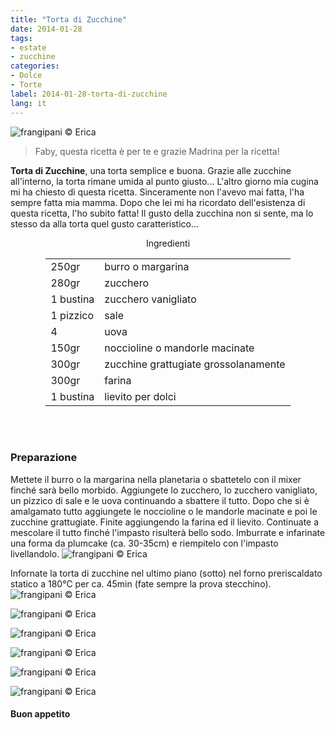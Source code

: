 ```yaml
---
title: "Torta di Zucchine"
date: 2014-01-28
tags:
- estate
- zucchine
categories:
- Dolce
- Torte
label: 2014-01-28-torta-di-zucchine
lang: it
---
```

![](header.jpg "frangipani © Erica")

> Faby, questa ricetta è per te e grazie Madrina per la ricetta!

**Torta di Zucchine**, una torta semplice e buona. Grazie alle zucchine all'interno, la torta rimane umida al punto giusto... L'altro giorno mia cugina mi ha chiesto di questa ricetta. Sinceramente non l'avevo mai fatta, l'ha sempre fatta mia mamma. Dopo che lei mi ha ricordato dell'esistenza di questa ricetta, l'ho subito fatta! Il gusto della zucchina non si sente, ma lo stesso da alla torta quel gusto caratteristico...


<div id="wrapper" style="text-align: center">
  <div id="yourdiv" style="display: inline-block;">
    <div class="ingredients" itemscope itemtype="http://schema.org/Recipe">
      <span itemprop="name" style="display:none;">Torta di Zucchine</span>
      <span itemprop="recipeCategory" style="display:none;">Dolce</span>
      <img itemprop="image" style="display:none;" class="ignore-gallery-item" src="header.jpeg"/>
      <span itemprop="author" style="display:none;">Erica Raiano</span>
      <span itemprop="description" style="display:none;">Torta di Zucchine, una torta semplice e buona. Grazie alle zucchine all'interno, la torta rimane umida al punto giusto...</span>
      <div class="ingredients-title">Ingredienti</div>
      <table>
        <tbody>
          <tr itemprop="recipeIngredient">
            <td>250gr</td>
            <td>burro o margarina</td>
          </tr>
          <tr itemprop="recipeIngredient">
            <td>280gr</td>
            <td>zucchero</td>
          </tr>
          <tr itemprop="recipeIngredient">
            <td>1 bustina</td>
            <td>zucchero vanigliato</td>
          </tr>
          <tr itemprop="recipeIngredient">
            <td>1 pizzico</td>
            <td>sale</td>
          </tr>
          <tr itemprop="recipeIngredient">
            <td>4</td>
            <td>uova</td>
          </tr>
          <tr itemprop="recipeIngredient">
            <td>150gr</td>
            <td>noccioline o mandorle macinate</td>
          </tr>
          <tr itemprop="recipeIngredient">
            <td>300gr</td>
            <td>zucchine grattugiate grossolanamente</td>
          </tr>
          <tr itemprop="recipeIngredient">
            <td>300gr</td>
            <td>farina</td>
          </tr>
          <tr itemprop="recipeIngredient">
            <td>1 bustina</td>
            <td>lievito per dolci</td>
          </tr>
        </tbody>
      </table>
      <br></br>
    </div>
  </div>
</div>


<h3>
  <font color="grey">
    <i class="fa-solid fa-gears"></i>
  </font> Preparazione
</h3>

Mettete il burro o la margarina nella planetaria o sbattetelo con il mixer finché sarà bello morbido. Aggiungete lo zucchero, lo zucchero vanigliato, un pizzico di sale e le uova continuando a sbattere il tutto. Dopo che si è amalgamato tutto aggiungete le noccioline o le mandorle macinate e poi le zucchine grattugiate. Finite aggiungendo la farina ed il lievito. Continuate a mescolare il tutto finché l'impasto risulterà bello sodo. Imburrate e infarinate una forma da plumcake (ca. 30-35cm) e riempitelo con l'impasto livellandolo.
![](forma.jpg "frangipani © Erica")

Infornate la torta di zucchine nel ultimo piano (sotto) nel forno preriscaldato statico a 180°C per ca. 45min (fate sempre la prova stecchino).
![](risultato1.jpg "frangipani © Erica")

![](risultato2.jpg "frangipani © Erica")

![](risultato3.jpg "frangipani © Erica")

![](risultato4.jpg "frangipani © Erica")

![](risultato5.jpg "frangipani © Erica")

![](risultato6.jpg "frangipani © Erica")

<h4>Buon appetito
  <font color="red">
    <i class="fa-regular fa-face-smile"></i>
  </font>
</h4>